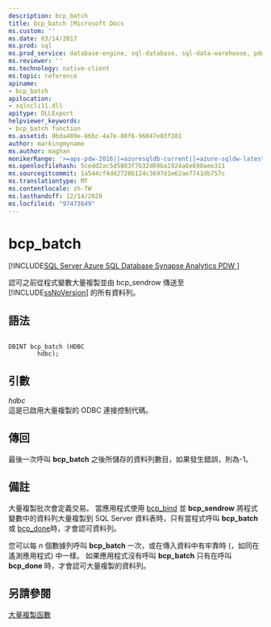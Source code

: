 ```yaml
---
description: bcp_batch
title: bcp_batch |Microsoft Docs
ms.custom: ''
ms.date: 03/14/2017
ms.prod: sql
ms.prod_service: database-engine, sql-database, sql-data-warehouse, pdw
ms.reviewer: ''
ms.technology: native-client
ms.topic: reference
apiname:
- bcp_batch
apilocation:
- sqlncli11.dll
apitype: DLLExport
helpviewer_keywords:
- bcp_batch function
ms.assetid: 0bda489e-86bc-4a7e-80f6-96047e03f281
author: markingmyname
ms.author: maghan
monikerRange: '>=aps-pdw-2016||=azuresqldb-current||=azure-sqldw-latest||>=sql-server-2016||>=sql-server-linux-2017||=azuresqldb-mi-current'
ms.openlocfilehash: 5cedd2ac5d5803f7b32d69ba1924a6e690aee311
ms.sourcegitcommit: 1a544cf4dd2720b124c3697d1e62ae7741db757c
ms.translationtype: MT
ms.contentlocale: zh-TW
ms.lasthandoff: 12/14/2020
ms.locfileid: "97473649"
---
```

# <a name="bcp_batch"></a>bcp_batch
[!INCLUDE[SQL Server Azure SQL Database Synapse Analytics PDW ](../../includes/applies-to-version/sql-asdb-asdbmi-asa-pdw.md)]

  認可之前從程式變數大量複製並由 bcp_sendrow 傳送至 [!INCLUDE[ssNoVersion](../../includes/ssnoversion-md.md)] 的[](../../relational-databases/native-client-odbc-extensions-bulk-copy-functions/bcp-sendrow.md)所有資料列。  
  
## <a name="syntax"></a>語法  
  
```  
  
DBINT bcp_batch (HDBC  
        hdbc);  
```  
  
## <a name="arguments"></a>引數  
 *hdbc*  
 這是已啟用大量複製的 ODBC 連接控制代碼。  
  
## <a name="returns"></a>傳回  
 最後一次呼叫 **bcp_batch** 之後所儲存的資料列數目，如果發生錯誤，則為-1。  
  
## <a name="remarks"></a>備註  
 大量複製批次會定義交易。 當應用程式使用 [bcp_bind](../../relational-databases/native-client-odbc-extensions-bulk-copy-functions/bcp-bind.md) 並 **bcp_sendrow** 將程式變數中的資料列大量複製到 SQL Server 資料表時，只有當程式呼叫 **bcp_batch** 或 [bcp_done](../../relational-databases/native-client-odbc-extensions-bulk-copy-functions/bcp-done.md)時，才會認可資料列。  
  
 您可以每 *n* 個數據列呼叫 **bcp_batch** 一次，或在傳入資料中有牢靠時 (，如同在遙測應用程式) 中一樣。 如果應用程式沒有呼叫 **bcp_batch** 只有在呼叫 **bcp_done** 時，才會認可大量複製的資料列。  
  
## <a name="see-also"></a>另請參閱  
 [大量複製函數](../../relational-databases/native-client-odbc-extensions-bulk-copy-functions/sql-server-driver-extensions-bulk-copy-functions.md)  
  
  
